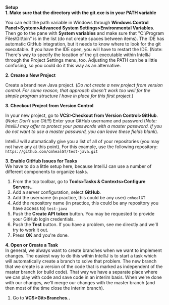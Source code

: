 **Setup**  
**1. Make sure that the directory with the git.exe is in your PATH variable**  

You can edit the path variable in Windows through **Windows Control Panel>System>Advanced System Settings>Environmental Variables**.  Then go to the pane with **System variables** and make sure that "C:\Program Files\Git\bin" is in the list (do not create spaces between items).  The IDE has automatic GitHub integration, but it needs to know where to look for the git executable.  If you have the IDE open, you will have to restart the IDE.  (Note: There's way to specify the location of the git executable within IntelliJ through the Project Settings menu, too.  Adjusting the PATH can be a little confusing, so you could do it this way as an alternative.

**2. Create a New Project**  

Create a brand new Java project.
(_Do not create a new project from version control.  For some reason, that approach doesn't work too well for the simple program structure I have in place for this first project._)

**3. Checkout Project from Version Control**  

In your new project, go to **VCS>Checkout from Version Control>GitHub**.  (_Note: Don't use Git!!!_)  Enter your GitHub username and password (_Note: IntelliJ may offer to protect your passwords with a master password. If you do not want to use a master password, you can leave these fields blank_).

IntelliJ will automatically give you a list of all of your repositories (you may not have any at this point).  For this example, use the following repository:
    `https://github.com/cmhealGT/test-java.git`

**3. Enable GitHub Issues for Tasks**  
We have to do a little setup here, because IntelliJ can use a number of different components to organize tasks.  

  1. From the top toolbar, go to **Tools>Tasks & Contexts>Configure Servers..**
  2. Add a server configuration, select **GitHub**.
  3. Add the username (in practice, this could be any user)
     `cmhealGT`
  4. Add the repository name (in practice, this could be any repository you have access to)
     `test-java`
  5. Push the **Create API token** button.  You may be requested to provide your GitHub login credentials.
  6. Push the **Test** button.  If you have a problem, see me directly and we'll try to work it out.
  7. Press **OK** and you're done.

**4. Open or Create a Task**  
In general, we always want to create branches when we want to implement changes.  The easiest way to do this within IntelliJ is to start a task which will automatically create a branch to solve that problem.  The new branch that we create is a version of the code that is marked as independent of the master branch (or build code).  That way we have a separate place where we can play with code and save code in an interim basis.  When we're done with our changes, we'll merge our changes with the master branch (and then most of the time close the interim branch).
  1. Go to **VCS>Git>Branches..**